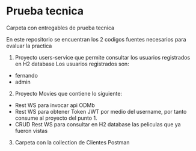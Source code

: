 # Prueba tecnica
Carpeta con entregables de prueba tecnica


En este repositorio se encuentran los 2 codigos fuentes necesarios para evaluar la practica

1. Proyecto users-service que permite consultar los usuarios registrados en H2 database
  Los usuarios registrados son: 
  * fernando
  * admin
  
2. Proyecto Movies que contiene lo siguiente: 
  * Rest WS para invocar api ODMb 
  * Rest WS para obtener Token JWT por medio del username, por tanto consume al proyecto del punto 1. 
  * CRUD Rest WS para consultar en H2 database las peliculas que ya fueron vistas 
  
 3. Carpeta con la collection de Clientes Postman
